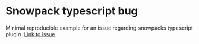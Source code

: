 # Snowpack typescript bug

Minimal reproducible example for an issue regarding snowpacks typescript plugin.
[Link to issue](https://github.com/snowpackjs/snowpack/issues/3640).

